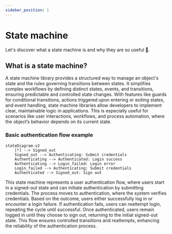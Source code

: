 ```yaml
---
sidebar_position: 1
---
```


# State machine

Let's discover what a state machine is and why they are so useful 🚀.

## What is a state machine?

A state machine library provides a structured way to manage an object's state and the rules governing transitions between states. It simplifies complex workflows by defining distinct states, events, and transitions, ensuring predictable and controlled state changes. With features like guards for conditional transitions, actions triggered upon entering or exiting states, and event handling, state machine libraries allow developers to implement clear, maintainable logic in applications. This is especially useful for scenarios like user interactions, workflows, and process automation, where the object’s behavior depends on its current state.

### Basic authentication flow example

<div style={{ textAlign: "center" }}>

```mermaid
stateDiagram-v2
    [*] --> Signed_out
    Signed_out --> Authenticating: Submit credentials
    Authenticating --> Authenticated: Login success
    Authenticating --> Login_failed: Login error
    Login_failed --> Authenticating: Submit credentials
    Authenticated --> Signed_out: Sign out
```

</div>

This state machine represents a user authentication flow, where users start in a signed-out state and can initiate authentication by submitting credentials. The process moves to authentication, where the system verifies credentials. Based on the outcome, users either successfully log in or encounter a login failure. If authentication fails, users can reattempt login, repeating the cycle until successful. Once authenticated, users remain logged in until they choose to sign out, returning to the initial signed-out state. This flow ensures controlled transitions and reattempts, enhancing the reliability of the authentication process.
